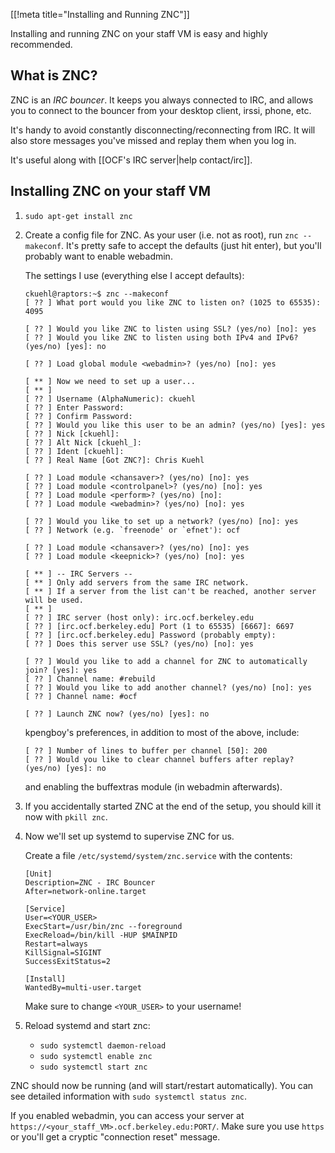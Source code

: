 [[!meta title="Installing and Running ZNC"]]

Installing and running ZNC on your staff VM is easy and highly recommended.

## What is ZNC?

ZNC is an *IRC bouncer*. It keeps you always connected to IRC, and allows you
to connect to the bouncer from your desktop client, irssi, phone, etc.

It's handy to avoid constantly disconnecting/reconnecting from IRC. It will
also store messages you've missed and replay them when you log in.

It's useful along with [[OCF's IRC server|help contact/irc]].

## Installing ZNC on your staff VM

1. `sudo apt-get install znc`

2. Create a config file for ZNC. As your user (i.e. not as root), run `znc
   --makeconf`. It's pretty safe to accept the defaults (just hit enter), but
   you'll probably want to enable webadmin.

   The settings I use (everything else I accept defaults):

   ```text
   ckuehl@raptors:~$ znc --makeconf
   [ ?? ] What port would you like ZNC to listen on? (1025 to 65535): 4095

   [ ?? ] Would you like ZNC to listen using SSL? (yes/no) [no]: yes
   [ ?? ] Would you like ZNC to listen using both IPv4 and IPv6? (yes/no) [yes]: no

   [ ?? ] Load global module <webadmin>? (yes/no) [no]: yes

   [ ** ] Now we need to set up a user...
   [ ** ]
   [ ?? ] Username (AlphaNumeric): ckuehl
   [ ?? ] Enter Password:
   [ ?? ] Confirm Password:
   [ ?? ] Would you like this user to be an admin? (yes/no) [yes]: yes
   [ ?? ] Nick [ckuehl]:
   [ ?? ] Alt Nick [ckuehl_]:
   [ ?? ] Ident [ckuehl]:
   [ ?? ] Real Name [Got ZNC?]: Chris Kuehl

   [ ?? ] Load module <chansaver>? (yes/no) [no]: yes
   [ ?? ] Load module <controlpanel>? (yes/no) [no]: yes
   [ ?? ] Load module <perform>? (yes/no) [no]:
   [ ?? ] Load module <webadmin>? (yes/no) [no]: yes

   [ ?? ] Would you like to set up a network? (yes/no) [no]: yes
   [ ?? ] Network (e.g. `freenode' or `efnet'): ocf

   [ ?? ] Load module <chansaver>? (yes/no) [no]: yes
   [ ?? ] Load module <keepnick>? (yes/no) [no]: yes

   [ ** ] -- IRC Servers --
   [ ** ] Only add servers from the same IRC network.
   [ ** ] If a server from the list can't be reached, another server will be used.
   [ ** ]
   [ ?? ] IRC server (host only): irc.ocf.berkeley.edu
   [ ?? ] [irc.ocf.berkeley.edu] Port (1 to 65535) [6667]: 6697
   [ ?? ] [irc.ocf.berkeley.edu] Password (probably empty):
   [ ?? ] Does this server use SSL? (yes/no) [no]: yes

   [ ?? ] Would you like to add a channel for ZNC to automatically join? [yes]: yes
   [ ?? ] Channel name: #rebuild
   [ ?? ] Would you like to add another channel? (yes/no) [no]: yes
   [ ?? ] Channel name: #ocf

   [ ?? ] Launch ZNC now? (yes/no) [yes]: no
   ```

   kpengboy's preferences, in addition to most of the above, include:

   ```text
   [ ?? ] Number of lines to buffer per channel [50]: 200
   [ ?? ] Would you like to clear channel buffers after replay? (yes/no) [yes]: no
   ```

   and enabling the buffextras module (in webadmin afterwards).

3. If you accidentally started ZNC at the end of the setup, you should kill it
   now with `pkill znc`.

4. Now we'll set up systemd to supervise ZNC for us.

   Create a file `/etc/systemd/system/znc.service` with the contents:

       [Unit]
       Description=ZNC - IRC Bouncer
       After=network-online.target

       [Service]
       User=<YOUR_USER>
       ExecStart=/usr/bin/znc --foreground
       ExecReload=/bin/kill -HUP $MAINPID
       Restart=always
       KillSignal=SIGINT
       SuccessExitStatus=2

       [Install]
       WantedBy=multi-user.target

   Make sure to change `<YOUR_USER>` to your username!

5. Reload systemd and start znc:

    * `sudo systemctl daemon-reload`
    * `sudo systemctl enable znc`
    * `sudo systemctl start znc`

ZNC should now be running (and will start/restart automatically). You can see
detailed information with `sudo systemctl status znc`.

If you enabled webadmin, you can access your server at
`https://<your_staff_VM>.ocf.berkeley.edu:PORT/`. Make sure you use `https` or
you'll get a cryptic "connection reset" message.
